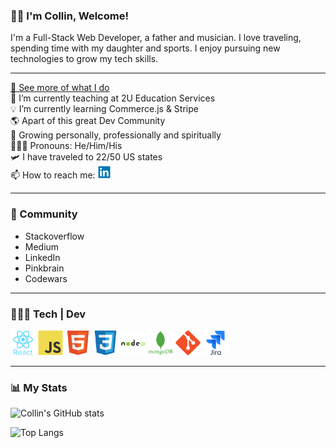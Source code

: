 ### 👋🏻 I'm Collin, Welcome! 
I'm a Full-Stack Web Developer, a father and musician. I love traveling, spending time with my daughter and sports. I enjoy pursuing new technologies to grow my tech skills.

<hr/>

<div>
  <a href="http://cporter.herokuapp.com/">📝 See more of what I do</a>
</div>
<div>
  <a>🔭 I’m currently teaching at 2U Education Services</a>
</div>
<div>
  <a>💡 I’m currently learning Commerce.js & Stripe</a>
</div>
<div>
  <a>🌎 Apart of this great Dev Community</a>
</div>
<div>
  <a>🔑 Growing personally, professionally and spiritually</a>
</div>
<div>
  <a>👱🏼‍♂️ Pronouns: He/Him/His</a>
</div>
<div>
  <a>🛩 I have traveled to 22/50 US states</a>
</div>
<div>
  📫 How to reach me: <img height="20px" width="20px" src="https://github.com/devicons/devicon/blob/master/icons/linkedin/linkedin-original.svg"></img>
</div>

<hr/>

### 👥 Community
- Stackoverflow
- Medium
- LinkedIn
- Pinkbrain
- Codewars

<hr/>

### 👨🏼‍💻 Tech | Dev
<div>
  <img src="https://github.com/devicons/devicon/blob/master/icons/react/react-original-wordmark.svg" height="40px" width="40px"></img>
  <img src="https://github.com/devicons/devicon/blob/master/icons/javascript/javascript-original.svg" height="40px" width="40px"></img>
  <img src="https://github.com/devicons/devicon/blob/master/icons/html5/html5-original.svg" height="40px" width="40px"></img>
  <img src="https://github.com/devicons/devicon/blob/master/icons/css3/css3-original.svg" height="40px" width="40px"></img>
  <img src="https://github.com/devicons/devicon/blob/master/icons/nodejs/nodejs-original-wordmark.svg" height="40px" width="40px"></img>
  <img src="https://github.com/devicons/devicon/blob/master/icons/mongodb/mongodb-plain-wordmark.svg" height="40px" width="40px"></img>
  <img src="https://github.com/devicons/devicon/blob/master/icons/git/git-original.svg" height="40px" width="40px"></img>
  <img src="https://github.com/devicons/devicon/blob/master/icons/jira/jira-original-wordmark.svg" height="40px" width="40px"></img>
</div>
  
<hr/>

### 📊 My Stats

![Collin's GitHub stats](https://github-readme-stats.vercel.app/api?username=portercol&show_icons=true&theme=radical)

![Top Langs](https://github-readme-stats.vercel.app/api/top-langs/?username=portercol&layout=compact&theme=radical)
